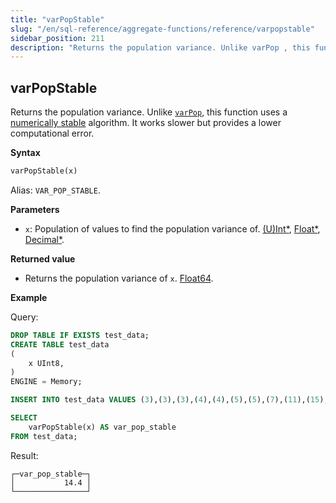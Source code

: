```yaml
---
title: "varPopStable"
slug: "/en/sql-reference/aggregate-functions/reference/varpopstable"
sidebar_position: 211
description: "Returns the population variance. Unlike varPop , this function uses a numerically stable algorithm. It works slower but provides a lower computational error."
---
```


## varPopStable

Returns the population variance. Unlike [`varPop`](../reference/varpop.md), this function uses a [numerically stable](https://en.wikipedia.org/wiki/Numerical_stability) algorithm. It works slower but provides a lower computational error.

**Syntax**

```sql
varPopStable(x)
```

Alias: `VAR_POP_STABLE`.

**Parameters**

- `x`: Population of values to find the population variance of. [(U)Int*](../../data-types/int-uint.md), [Float*](../../data-types/float.md), [Decimal*](../../data-types/decimal.md).

**Returned value**

- Returns the population variance of `x`. [Float64](../../data-types/float.md).

**Example**

Query:

```sql
DROP TABLE IF EXISTS test_data;
CREATE TABLE test_data
(
    x UInt8,
)
ENGINE = Memory;

INSERT INTO test_data VALUES (3),(3),(3),(4),(4),(5),(5),(7),(11),(15);

SELECT
    varPopStable(x) AS var_pop_stable
FROM test_data;
```

Result:

```response
┌─var_pop_stable─┐
│           14.4 │
└────────────────┘
```
